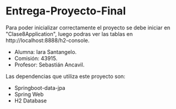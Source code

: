 # Entrega-Proyecto-Final

Para poder inicializar correctamente el proyecto se debe iniciar en "Clase8Application", luego podras ver las tablas
en http://localhost:8888/h2-console.
* Alumna: Iara Santangelo.
* Comisión: 43915.
* Profesor: Sebastián Ancavil.

Las dependencias que utiliza este proyecto son:
* Springboot-data-jpa
* Spring Web
* H2 Database
